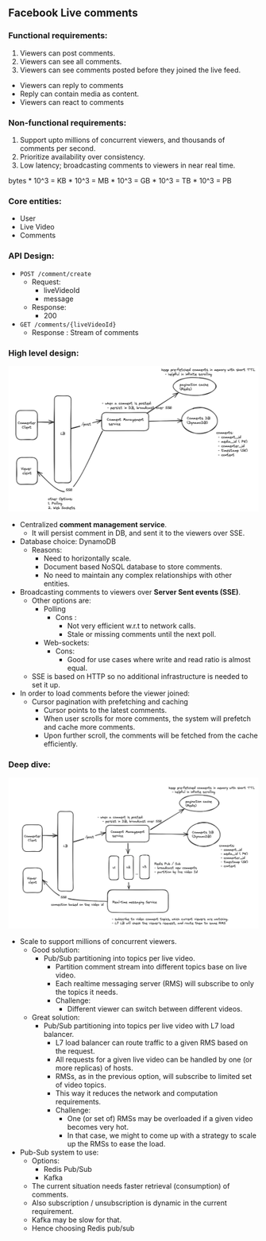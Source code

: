 ## Facebook Live comments

### Functional requirements:
1. Viewers can post comments.
2. Viewers can see all comments.
3. Viewers can see comments posted before they joined the live feed.

- Viewers can reply to comments
- Reply can contain media as content.
- Viewers can react to comments

### Non-functional requirements:
1. Support upto millions of concurrent viewers, and thousands of comments per second.
2. Prioritize availability over consistency.
3. Low latency; broadcasting comments to viewers in near real time.


bytes * 10^3 = KB * 10^3 = MB * 10^3 = GB * 10^3 = TB * 10^3 = PB

### Core entities:

* User
* Live Video
* Comments

### API Design:

* `POST /comment/create`
  * Request: 
    * liveVideoId
    * message
  * Response:
    * 200
* `GET /comments/{liveVideoId}`
  * Response : Stream of comments

### High level design:

![](/resources/IMG_5342.png)

* Centralized **comment management service**.
  * It will persist comment in DB, and sent it to the viewers over SSE.
* Database choice: DynamoDB
  * Reasons: 
    * Need to horizontally scale.
    * Document based NoSQL database to store comments. 
    * No need to maintain any complex relationships with other entities.
* Broadcasting comments to viewers over **Server Sent events (SSE)**.
  * Other options are:
    * Polling
      * Cons : 
        * Not very efficient w.r.t to network calls.
        * Stale or missing comments until the next poll.
    * Web-sockets:
      * Cons:
        * Good for use cases where write and read ratio is almost equal.
  * SSE is based on HTTP so no additional infrastructure is needed to set it up.
* In order to load comments before the viewer joined:
  * Cursor pagination with prefetching and caching
    * Cursor points to the latest comments.
    * When user scrolls for more comments, the system will prefetch and cache more comments.
    * Upon further scroll, the comments will be fetched from the cache efficiently.

### Deep dive:

![](/resources/IMG_5343.png)

* Scale to support millions of concurrent viewers.
  * Good solution:
    * Pub/Sub partitioning into topics per live video.
      * Partition comment stream into different topics base on live video.
      * Each realtime messaging server (RMS) will subscribe to only the topics it needs.
      * Challenge:
        * Different viewer can switch between different videos.
  * Great solution:
    * Pub/Sub partitioning into topics per live video with L7 load balancer.
      * L7 load balancer can route traffic to a given RMS based on the request.
      * All requests for a given live video can be handled by one (or more replicas) of hosts.
      * RMSs, as in the previous option, will subscribe to limited set of video topics.
      * This way it reduces the network and computation requirements.
      * Challenge:
        * One (or set of) RMSs may be overloaded if a given video becomes very hot.
        * In that case, we might to come up with a strategy to scale up the RMSs to ease the load.
* Pub-Sub system to use:
  * Options:
    * Redis Pub/Sub
    * Kafka
  * The current situation needs faster retrieval (consumption) of comments.
  * Also subscription / unsubscription is dynamic in the current requirement.
  * Kafka may be slow for that.
  * Hence choosing Redis pub/sub